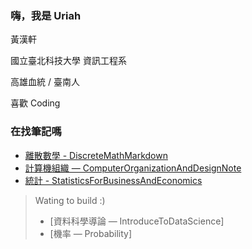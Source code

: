 ### 嗨，我是 Uriah

黃漢軒

國立臺北科技大學 資訊工程系

高雄血統 / 臺南人

喜歡 Coding

### 在找筆記嗎

 - [離散數學 - DiscreteMathMarkdown](https://github.com/ntut-xuan/DiscreteMathMarkdown)
 - [計算機組織 — ComputerOrganizationAndDesignNote](https://github.com/ntut-xuan/ComputerOrganizationAndDesignNote)
 - [統計 - StatisticsForBusinessAndEconomics](https://github.com/ntut-xuan/Statistics-for-Business-And-Economics-Markdown)

> Wating to build :)
>
> - [資料科學導論 — IntroduceToDataScience]
> - [機率 — Probability]
